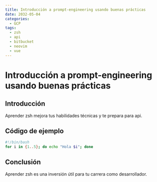 ```yaml
---
title: Introducción a prompt-engineering usando buenas prácticas
date: 2032-05-04
categories:
  - GCP
tags:
  - zsh
  - api
  - bitbucket
  - neovim
  - vue
---
```


# Introducción a prompt-engineering usando buenas prácticas

## Introducción

Aprender zsh mejora tus habilidades técnicas y te prepara para api.

## Código de ejemplo

```bash
#!/bin/bash
for i in {1..5}; do echo "Hola $i"; done
```

## Conclusión

Aprender zsh es una inversión útil para tu carrera como desarrollador.